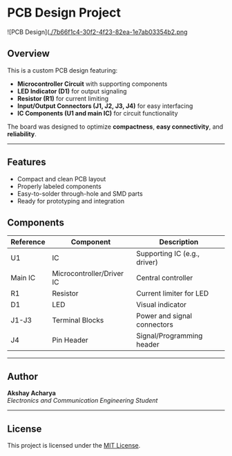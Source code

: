 # PCB Design Project

![PCB Design]([./7b66f1c4-30f2-4f23-82ea-1e7ab03354b2.png](https://github.com/AkshayAcharya3/motor-driver/blob/main/MOTORDRIVE1.png])

## Overview
This is a custom PCB design featuring:

- **Microcontroller Circuit** with supporting components
- **LED Indicator (D1)** for output signaling
- **Resistor (R1)** for current limiting
- **Input/Output Connectors (J1, J2, J3, J4)** for easy interfacing
- **IC Components (U1 and main IC)** for circuit functionality

The board was designed to optimize **compactness**, **easy connectivity**, and **reliability**.

---

## Features
- Compact and clean PCB layout
- Properly labeled components
- Easy-to-solder through-hole and SMD parts
- Ready for prototyping and integration

## Components
| Reference | Component        | Description               |
|-----------|------------------|----------------------------|
| U1        | IC                | Supporting IC (e.g., driver) |
| Main IC   | Microcontroller/Driver IC | Central controller |
| R1        | Resistor          | Current limiter for LED    |
| D1        | LED               | Visual indicator           |
| J1-J3     | Terminal Blocks   | Power and signal connectors|
| J4        | Pin Header        | Signal/Programming header  |

---

## Author
**Akshay Acharya**  
*Electronics and Communication Engineering Student*

---

## License
This project is licensed under the [MIT License](LICENSE).

